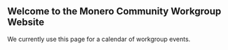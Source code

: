 ## Welcome to the Monero Community Workgroup Website

We currently use this page for a calendar of workgroup events.
